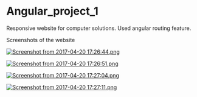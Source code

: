 # Angular_project_1
Responsive website for computer solutions. Used angular routing feature.

Screenshots of the website

[![Screenshot from 2017-04-20 17:26:44.png](https://s27.postimg.org/hf1wz94cz/Screenshot_from_2017-04-20_17_26_44.png)](https://postimg.org/image/5d6j53v4f/)

[![Screenshot from 2017-04-20 17:26:51.png](https://s27.postimg.org/or3qgwzqb/Screenshot_from_2017-04-20_17_26_51.png)](https://postimg.org/image/cp8cmrqhr/)

[![Screenshot from 2017-04-20 17:27:04.png](https://s2.postimg.org/5xl9af5cp/Screenshot_from_2017-04-20_17_27_04.png)](https://postimg.org/image/d0t4q1as5/)

[![Screenshot from 2017-04-20 17:27:11.png](https://s8.postimg.org/8t7qomsxx/Screenshot_from_2017-04-20_17_27_11.png)](https://postimg.org/image/z1ive0d1d/)
